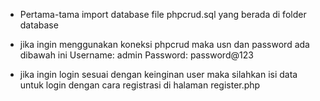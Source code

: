 * Pertama-tama import database file phpcrud.sql yang berada di folder database

* jika ingin menggunakan koneksi phpcrud maka usn dan password ada dibawah ini
Username: admin
Password: password@123

* jika ingin login sesuai dengan keinginan user maka silahkan isi data untuk login dengan cara registrasi di halaman register.php

